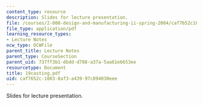```yaml
---
content_type: resource
description: Slides for lecture presentation.
file: /courses/2-008-design-and-manufacturing-ii-spring-2004/caf7652c18038af3a43997c894030eee_19casting.pdf
file_type: application/pdf
learning_resource_types:
- Lecture Notes
ocw_type: OCWFile
parent_title: Lecture Notes
parent_type: CourseSection
parent_uid: 737ff3b1-dbdd-d788-a37a-5aa61e6653ee
resourcetype: Document
title: 19casting.pdf
uid: caf7652c-1803-8af3-a439-97c894030eee
---
```

Slides for lecture presentation.

